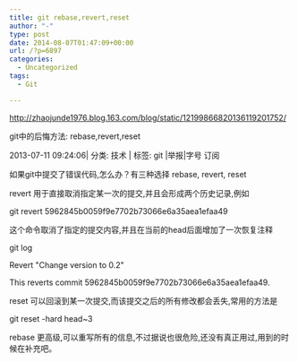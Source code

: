 ```yaml
---
title: git rebase,revert,reset
author: "-"
type: post
date: 2014-08-07T01:47:09+00:00
url: /?p=6897
categories:
  - Uncategorized
tags:
  - Git

---
```

http://zhaojunde1976.blog.163.com/blog/static/12199866820136119201752/

git中的后悔方法: rebase,revert,reset

2013-07-11 09:24:06| 分类:  技术 | 标签: git |举报|字号 订阅
  
如果git中提交了错误代码,怎么办？有三种选择 rebase, revert, reset
  
revert 用于直接取消指定某一次的提交,并且会形成两个历史记录,例如

git revert 5962845b0059f9e7702b73066e6a35aea1efaa49

这个命令取消了指定的提交内容,并且在当前的head后面增加了一次恢复注释

git log
  
Revert "Change version to 0.2"
  
This reverts commit 5962845b0059f9e7702b73066e6a35aea1efaa49.

reset 可以回滚到某一次提交,而该提交之后的所有修改都会丢失,常用的方法是

git reset -hard head~3

rebase 更高级,可以重写所有的信息,不过据说也很危险,还没有真正用过,用到的时候在补充吧。